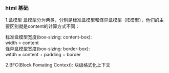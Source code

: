 ### html 基础

1.盒模型
盒模型分为两类，分别是标准盒模型和怪异盒模型（IE模型），他们的主要区别就是content的计算方式不同：

标准盒模型宽度(box-sizing: content-box):  
width = content  
怪异盒模型宽度(box-sizing: border-box):  
witdh = content + padding + border

2.BFC(Block Fomating Context): 块级格式化上下文
